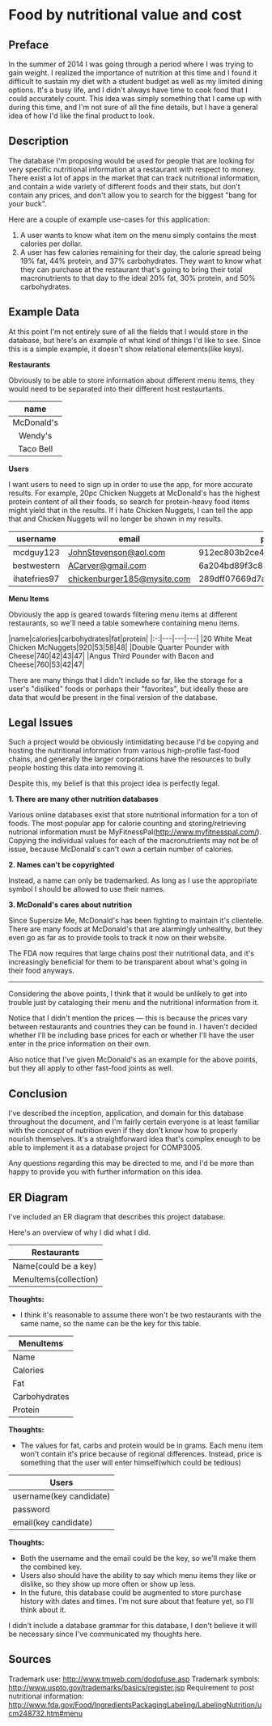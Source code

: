Food by nutritional value and cost
==================================

Preface
-------
In the summer of 2014 I was going through a period where I was trying to gain weight. I realized the importance of nutrition at this time and I found it difficult to sustain my diet with a student budget as well as my limited dining options. It's a busy life, and I didn't always have time to cook food that I could accurately count. This idea was simply something that I came up with during this time, and I'm not sure of all the fine details, but I have a general idea of how I'd like the final product to look.

Description
-----------
The database I'm proposing would be used for people that are looking for very specific nutritional information at a restaurant with respect to money. There exist a lot of apps in the market that can track nutritional information, and contain a wide variety of different foods and their stats, but don't contain any prices, and don't allow you to search for the biggest "bang for your buck".

Here are a couple of example use-cases for this application:

1. A user wants to know what item on the menu simply contains the most calories per dollar.
2. A user has few calories remaining for their day, the calorie spread being 19% fat, 44% protein, and 37% carbohydrates. They want to know what they can purchase at the restaurant that's going to bring their total macronutrients to that day to the ideal 20% fat, 30% protein, and 50% carbohydrates.

Example Data
------------
At this point I'm not entirely sure of all the fields that I would store in the database, but here's an example of what kind of things I'd like to see. Since this is a simple example, it doesn't show relational elements(like keys).

**Restaurants**

Obviously to be able to store information about different menu items, they would need to be separated into their different host restaurtants.

|name|
|:-:|
|McDonald's|
|Wendy's|
|Taco Bell|

**Users**

I want users to need to sign up in order to use the app, for more accurate results. For example, 20pc Chicken Nuggets at McDonald's has the highest protein content of all their foods, so search for protein-heavy food items might yield that in the results. If I hate Chicken Nuggets, I can tell the app that and Chicken Nuggets will no longer be shown in my results.

|username|email|password|
|:-:|---|---|
|mcdguy123|JohnStevenson@aol.com|912ec803b2ce49e4a541068d495ab570|
|bestwestern|ACarver@gmail.com|6a204bd89f3c8348afd5c77c717a097a|
|ihatefries97|chickenburger185@mysite.com|289dff07669d7a23de0ef88d2f7129e7|

**Menu Items**

Obviously the app is geared towards filtering menu items at different restaurants, so we'll need a table somewhere containing menu items.

|name|calories|carbohydrates|fat|protein|
|:-:|---|---|---|
|20 White Meat Chicken McNuggets|920|53|58|48|
|Double Quarter Pounder with Cheese|740|42|43|47|
|Angus Third Pounder with Bacon and Cheese|760|53|42|47|

There are many things that I didn't include so far, like the storage for a user's "disliked" foods or perhaps their "favorites", but ideally these are data that would be present in the final version of the database.

Legal Issues
------------
Such a project would be obviously intimidating because I'd be copying and hosting the nutritional information from various high-profile fast-food chains, and generally the larger corporations have the resources to bully people hosting this data into removing it.

Despite this, my belief is that this project idea is perfectly legal.

**1. There are many other nutrition databases**

Various online databases exist that store nutritional information for a ton of foods. The most popular app for calorie counting and storing/retrieving nutrional information must be MyFitnessPal(http://www.myfitnesspal.com/). Copying the individual values for each of the macronutrients may not be of issue, because McDonald's can't *own* a certain number of calories.

**2. Names can't be copyrighted**

Instead, a name can only be trademarked. As long as I use the appropriate symbol I should be allowed to use their names.

**3. McDonald's cares about nutrition**

Since Supersize Me, McDonald's has been fighting to maintain it's clientelle. There are many foods at McDonald's that are alarmingly unhealthy, but they even go as far as to provide tools to track it now on their website.

The FDA now requires that large chains post their nutritional data, and it's increasingly beneficial for them to be transparent about what's going in their food anyways.

---

Considering the above points, I think that it would be unlikely to get into trouble just by cataloging their menu and the nutritional information from it.

Notice that I didn't mention the prices &mdash; this is because the prices vary between restaurants and countries they can be found in. I haven't decided whether I'll be including base prices for each or whether I'll have the user enter in the price information on their own.

Also notice that I've given McDonald's as an example for the above points, but they all apply to other fast-food joints as well.

Conclusion
----------

I've described the inception, application, and domain for this database throughout the document, and I'm fairly certain everyone is at least familiar with the *concept* of nutrition even if they don't know how to properly nourish themselves. It's a straightforward idea that's complex enough to be able to implement it as a database project for COMP3005.

Any questions regarding this may be directed to me, and I'd be more than happy to provide you with further information on this idea.

ER Diagram
----------
I've included an ER diagram that describes this project database.

Here's an overview of why I did what I did.

|Restaurants|
|---|
|Name(could be a key)|
|MenuItems(collection)|

**Thoughts:**
- I think it's reasonable to assume there won't be two restaurants with the same name, so the name can be the key for this table.

|MenuItems|
|---------|
|Name|
|Calories|
|Fat|
|Carbohydrates|
|Protein|

**Thoughts:**
- The values for fat, carbs and protein would be in grams. Each menu item won't contain it's price because of regional differences. Instead, price is something that the user will enter himself(which could be tedious)

|Users|
|---|
|username(key candidate)|
|password|
|email(key candidate)|

**Thoughts:**
- Both the username and the email could be the key, so we'll make them the combined key.
- Users also should have the ability to say which menu items they like or dislike, so they show up more often or show up less.
- In the future, this database could be augmented to store purchase history with dates and times. I'm not sure about that feature yet, so I'll think about it.

I didn't include a database grammar for this database, I don't believe it will be necessary since I've communicated my thoughts here.

Sources
-------

Trademark use:  http://www.tmweb.com/dodofuse.asp
Trademark symbols:
http://www.uspto.gov/trademarks/basics/register.jsp
Requirement to post nutritional information:  http://www.fda.gov/Food/IngredientsPackagingLabeling/LabelingNutrition/ucm248732.htm#menu